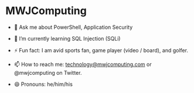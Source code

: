# MWJComputing

- 💬 Ask me about PowerShell, Application Security
- 🌱 I’m currently learning SQL Injection (SQLi)

- ⚡ Fun fact: I am avid sports fan, game player (video / board), and golfer.
- 📫 How to reach me: technology@mwjcomputing.com or @mwjcomputing on Twitter.
- 😄 Pronouns: he/him/his
